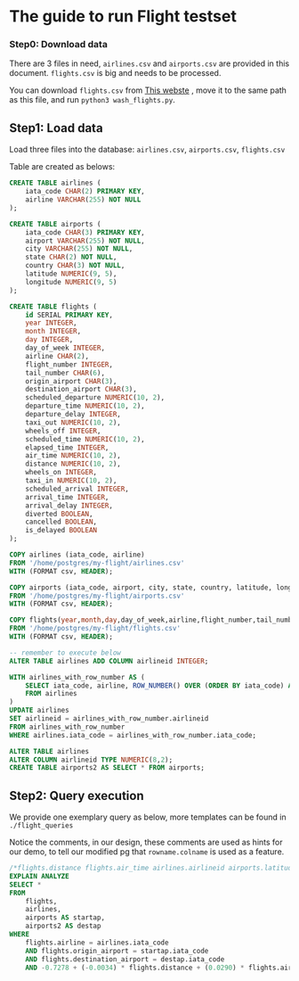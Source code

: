 # The guide to run Flight testset



### Step0: Download data

There are 3 files in need, `airlines.csv` and `airports.csv` are provided in this document. `flights.csv` is big and needs to be processed.

You can download `flights.csv` from [This webste](https://www.kaggle.com/datasets/usdot/flight-delays) , move it to the same path as this file, and run `python3 wash_flights.py`. 

## Step1: Load data

Load three files into the database: `airlines.csv`, `airports.csv`, `flights.csv`



Table are created as belows:

```sql
CREATE TABLE airlines (
    iata_code CHAR(2) PRIMARY KEY,
    airline VARCHAR(255) NOT NULL
);

CREATE TABLE airports (
    iata_code CHAR(3) PRIMARY KEY,
    airport VARCHAR(255) NOT NULL,
    city VARCHAR(255) NOT NULL,
    state CHAR(2) NOT NULL,
    country CHAR(3) NOT NULL,
    latitude NUMERIC(9, 5),
    longitude NUMERIC(9, 5)
);

CREATE TABLE flights (
    id SERIAL PRIMARY KEY,
    year INTEGER,
    month INTEGER,
    day INTEGER,
    day_of_week INTEGER,
    airline CHAR(2),
    flight_number INTEGER,
    tail_number CHAR(6),
    origin_airport CHAR(3),
    destination_airport CHAR(3),
    scheduled_departure NUMERIC(10, 2),
    departure_time NUMERIC(10, 2),
    departure_delay INTEGER,
    taxi_out NUMERIC(10, 2),
    wheels_off INTEGER,
    scheduled_time NUMERIC(10, 2),
    elapsed_time INTEGER,
    air_time NUMERIC(10, 2),
    distance NUMERIC(10, 2),
    wheels_on INTEGER,
    taxi_in NUMERIC(10, 2),
    scheduled_arrival INTEGER,
    arrival_time INTEGER,
    arrival_delay INTEGER,
    diverted BOOLEAN,
    cancelled BOOLEAN,
    is_delayed BOOLEAN
);
```



```sql
COPY airlines (iata_code, airline)
FROM '/home/postgres/my-flight/airlines.csv'
WITH (FORMAT csv, HEADER);

COPY airports (iata_code, airport, city, state, country, latitude, longitude)
FROM '/home/postgres/my-flight/airports.csv'
WITH (FORMAT csv, HEADER);

COPY flights(year,month,day,day_of_week,airline,flight_number,tail_number,origin_airport,destination_airport,scheduled_departure,departure_time,departure_delay,taxi_out,wheels_off,scheduled_time,elapsed_time,air_time,distance,wheels_on,taxi_in,scheduled_arrival,arrival_time,arrival_delay,diverted,cancelled,is_delayed)
FROM '/home/postgres/my-flight/flights.csv'
WITH (FORMAT csv, HEADER);

-- remember to execute below
ALTER TABLE airlines ADD COLUMN airlineid INTEGER;

WITH airlines_with_row_number AS (
    SELECT iata_code, airline, ROW_NUMBER() OVER (ORDER BY iata_code) AS airlineid
    FROM airlines
)
UPDATE airlines
SET airlineid = airlines_with_row_number.airlineid
FROM airlines_with_row_number
WHERE airlines.iata_code = airlines_with_row_number.iata_code;

ALTER TABLE airlines 
ALTER COLUMN airlineid TYPE NUMERIC(8,2);
CREATE TABLE airports2 AS SELECT * FROM airports;
```



## Step2: Query execution

We provide one exemplary query as below, more templates can be found in `./flight_queries`

Notice the comments, in our design, these comments are used as hints for our demo, to tell our modified pg that `rowname.colname` is used as a feature. 

```sql
/*flights.distance flights.air_time airlines.airlineid airports.latitude airports2.longitude*/
EXPLAIN ANALYZE
SELECT *
FROM 
    flights,
    airlines,
    airports AS startap,
    airports2 AS destap
WHERE
    flights.airline = airlines.iata_code 
    AND flights.origin_airport = startap.iata_code
    AND flights.destination_airport = destap.iata_code
    AND -0.7278 + (-0.0034) * flights.distance + (0.0290) * flights.air_time + (0.0211) * airlines.airlineid + (-0.0035) * startap.latitude + 0.0035 * destap.longitude >= 0.0;
```

